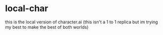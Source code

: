 # local-char
this is the local version of character.ai (this isn't a 1 to 1 replica but im trying my best to make the best of both worlds)

